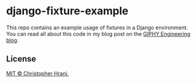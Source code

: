 # django-fixture-example

This repo contains an example usage of fixtures in a Django environment.
You can read all about this code in my blog post on the [GIPHY Engineering blog](https://engineering.giphy.com/fixing-django-fixtures/).

## License
[MIT © Christopher Hranj.](./LICENSE)
